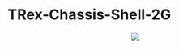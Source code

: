# TRex-Chassis-Shell-2G

<p align="center">
<img src="https://github.com/QualiSystems/devguide_source/raw/master/logo.png"></img>
</p>
